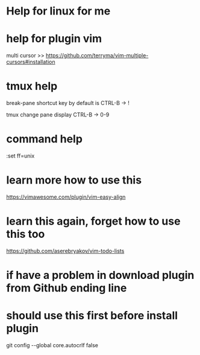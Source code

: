 # Help for linux for me

# help for plugin vim
multi cursor >> https://github.com/terryma/vim-multiple-cursors#installation

# tmux help
break-pane shortcut key by default is CTRL-B -> !

tmux change pane display CTRL-B -> 0-9


# command help

:set ff=unix


# learn more how to use this
https://vimawesome.com/plugin/vim-easy-align

# learn this again, forget how to use this too
https://github.com/aserebryakov/vim-todo-lists

# if have a problem in download plugin from Github ending line
# should use this first before install plugin
git config --global core.autocrlf false



